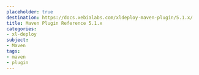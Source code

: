 ```yaml
---
placeholder: true
destination: https://docs.xebialabs.com/xldeploy-maven-plugin/5.1.x/
title: Maven Plugin Reference 5.1.x
categories: 
- xl-deploy
subject:
- Maven
tags:
- maven
- plugin
---
```


